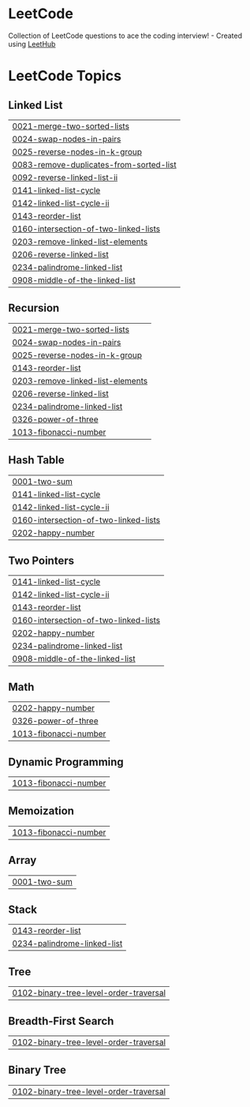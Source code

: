 # LeetCode
Collection of LeetCode questions to ace the coding interview! - Created using [LeetHub](https://github.com/QasimWani/LeetHub)

<!---LeetCode Topics Start-->
# LeetCode Topics
## Linked List
|  |
| ------- |
| [0021-merge-two-sorted-lists](https://github.com/sarthakp107/LeetCode/tree/master/0021-merge-two-sorted-lists) |
| [0024-swap-nodes-in-pairs](https://github.com/sarthakp107/LeetCode/tree/master/0024-swap-nodes-in-pairs) |
| [0025-reverse-nodes-in-k-group](https://github.com/sarthakp107/LeetCode/tree/master/0025-reverse-nodes-in-k-group) |
| [0083-remove-duplicates-from-sorted-list](https://github.com/sarthakp107/LeetCode/tree/master/0083-remove-duplicates-from-sorted-list) |
| [0092-reverse-linked-list-ii](https://github.com/sarthakp107/LeetCode/tree/master/0092-reverse-linked-list-ii) |
| [0141-linked-list-cycle](https://github.com/sarthakp107/LeetCode/tree/master/0141-linked-list-cycle) |
| [0142-linked-list-cycle-ii](https://github.com/sarthakp107/LeetCode/tree/master/0142-linked-list-cycle-ii) |
| [0143-reorder-list](https://github.com/sarthakp107/LeetCode/tree/master/0143-reorder-list) |
| [0160-intersection-of-two-linked-lists](https://github.com/sarthakp107/LeetCode/tree/master/0160-intersection-of-two-linked-lists) |
| [0203-remove-linked-list-elements](https://github.com/sarthakp107/LeetCode/tree/master/0203-remove-linked-list-elements) |
| [0206-reverse-linked-list](https://github.com/sarthakp107/LeetCode/tree/master/0206-reverse-linked-list) |
| [0234-palindrome-linked-list](https://github.com/sarthakp107/LeetCode/tree/master/0234-palindrome-linked-list) |
| [0908-middle-of-the-linked-list](https://github.com/sarthakp107/LeetCode/tree/master/0908-middle-of-the-linked-list) |
## Recursion
|  |
| ------- |
| [0021-merge-two-sorted-lists](https://github.com/sarthakp107/LeetCode/tree/master/0021-merge-two-sorted-lists) |
| [0024-swap-nodes-in-pairs](https://github.com/sarthakp107/LeetCode/tree/master/0024-swap-nodes-in-pairs) |
| [0025-reverse-nodes-in-k-group](https://github.com/sarthakp107/LeetCode/tree/master/0025-reverse-nodes-in-k-group) |
| [0143-reorder-list](https://github.com/sarthakp107/LeetCode/tree/master/0143-reorder-list) |
| [0203-remove-linked-list-elements](https://github.com/sarthakp107/LeetCode/tree/master/0203-remove-linked-list-elements) |
| [0206-reverse-linked-list](https://github.com/sarthakp107/LeetCode/tree/master/0206-reverse-linked-list) |
| [0234-palindrome-linked-list](https://github.com/sarthakp107/LeetCode/tree/master/0234-palindrome-linked-list) |
| [0326-power-of-three](https://github.com/sarthakp107/LeetCode/tree/master/0326-power-of-three) |
| [1013-fibonacci-number](https://github.com/sarthakp107/LeetCode/tree/master/1013-fibonacci-number) |
## Hash Table
|  |
| ------- |
| [0001-two-sum](https://github.com/sarthakp107/LeetCode/tree/master/0001-two-sum) |
| [0141-linked-list-cycle](https://github.com/sarthakp107/LeetCode/tree/master/0141-linked-list-cycle) |
| [0142-linked-list-cycle-ii](https://github.com/sarthakp107/LeetCode/tree/master/0142-linked-list-cycle-ii) |
| [0160-intersection-of-two-linked-lists](https://github.com/sarthakp107/LeetCode/tree/master/0160-intersection-of-two-linked-lists) |
| [0202-happy-number](https://github.com/sarthakp107/LeetCode/tree/master/0202-happy-number) |
## Two Pointers
|  |
| ------- |
| [0141-linked-list-cycle](https://github.com/sarthakp107/LeetCode/tree/master/0141-linked-list-cycle) |
| [0142-linked-list-cycle-ii](https://github.com/sarthakp107/LeetCode/tree/master/0142-linked-list-cycle-ii) |
| [0143-reorder-list](https://github.com/sarthakp107/LeetCode/tree/master/0143-reorder-list) |
| [0160-intersection-of-two-linked-lists](https://github.com/sarthakp107/LeetCode/tree/master/0160-intersection-of-two-linked-lists) |
| [0202-happy-number](https://github.com/sarthakp107/LeetCode/tree/master/0202-happy-number) |
| [0234-palindrome-linked-list](https://github.com/sarthakp107/LeetCode/tree/master/0234-palindrome-linked-list) |
| [0908-middle-of-the-linked-list](https://github.com/sarthakp107/LeetCode/tree/master/0908-middle-of-the-linked-list) |
## Math
|  |
| ------- |
| [0202-happy-number](https://github.com/sarthakp107/LeetCode/tree/master/0202-happy-number) |
| [0326-power-of-three](https://github.com/sarthakp107/LeetCode/tree/master/0326-power-of-three) |
| [1013-fibonacci-number](https://github.com/sarthakp107/LeetCode/tree/master/1013-fibonacci-number) |
## Dynamic Programming
|  |
| ------- |
| [1013-fibonacci-number](https://github.com/sarthakp107/LeetCode/tree/master/1013-fibonacci-number) |
## Memoization
|  |
| ------- |
| [1013-fibonacci-number](https://github.com/sarthakp107/LeetCode/tree/master/1013-fibonacci-number) |
## Array
|  |
| ------- |
| [0001-two-sum](https://github.com/sarthakp107/LeetCode/tree/master/0001-two-sum) |
## Stack
|  |
| ------- |
| [0143-reorder-list](https://github.com/sarthakp107/LeetCode/tree/master/0143-reorder-list) |
| [0234-palindrome-linked-list](https://github.com/sarthakp107/LeetCode/tree/master/0234-palindrome-linked-list) |
## Tree
|  |
| ------- |
| [0102-binary-tree-level-order-traversal](https://github.com/sarthakp107/LeetCode/tree/master/0102-binary-tree-level-order-traversal) |
## Breadth-First Search
|  |
| ------- |
| [0102-binary-tree-level-order-traversal](https://github.com/sarthakp107/LeetCode/tree/master/0102-binary-tree-level-order-traversal) |
## Binary Tree
|  |
| ------- |
| [0102-binary-tree-level-order-traversal](https://github.com/sarthakp107/LeetCode/tree/master/0102-binary-tree-level-order-traversal) |
<!---LeetCode Topics End-->